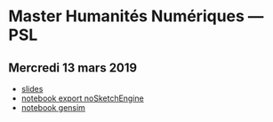 # Master Humanités Numériques — PSL

## Mercredi 13 mars 2019
* [slides](slides-20190313.html)
* [notebook export noSketchEngine](nosk-adj-nc.ipynb)
* [notebook gensim](gensim.ipynb)
